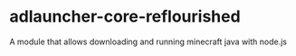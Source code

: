# adlauncher-core-reflourished
A module that allows downloading and running minecraft java with node.js
